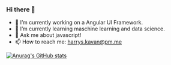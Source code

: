### Hi there 👋

- 🔭 I’m currently working on a Angular UI Framework.
- 🌱 I’m currently learning maschine learning and data science.
- 💬 Ask me about javascript!
- 📫 How to reach me: harrys.kavan@pm.me

[![Anurag's GitHub stats](https://github-readme-stats.vercel.app/api?username=zwarag&hide=stars&count_private=true&show_icons=true&theme=dracula)](https://github.com/anuraghazra/github-readme-stats)
